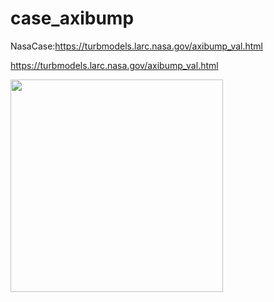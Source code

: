 # case_axibump
NasaCase:https://turbmodels.larc.nasa.gov/axibump_val.html


https://turbmodels.larc.nasa.gov/axibump_val.html

<img src="https://cdn.mathpix.com/snip/images/ObYqZ8hjnYvciaxMXyc0ILTgwa5HcnvA8VAj-1yDklE.original.fullsize.png" width="340px">
